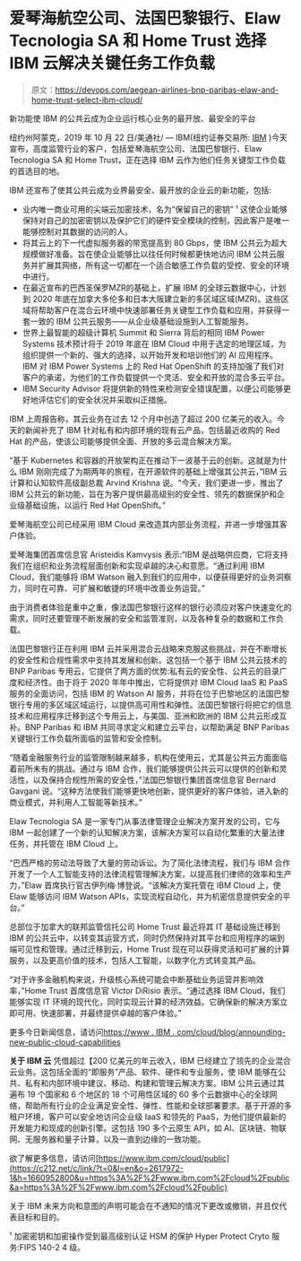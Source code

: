 # 爱琴海航空公司、法国巴黎银行、Elaw Tecnologia SA 和 Home Trust 选择 IBM 云解决关键任务工作负载

> 原文：<https://devops.com/aegean-airlines-bnp-paribas-elaw-and-home-trust-select-ibm-cloud/>

新功能使 IBM 的公共云成为企业运行核心业务的最开放、最安全的平台

纽约州阿蒙克，2019 年 10 月 22 日/美通社/ — IBM(纽约证券交易所: [IBM](https://c212.net/c/link/?t=0&l=en&o=2617972-1&h=1687187470&u=http%3A%2F%2Fwww.ibm.com%2Finvestor&a=IBM) )今天宣布，高度监管行业的客户，包括爱琴海航空公司、法国巴黎银行、Elaw Tecnologia SA 和 Home Trust，正在选择 IBM 云作为他们任务关键型工作负载的首选目的地。

IBM 还宣布了使其公共云成为业界最安全、最开放的企业云的新功能，包括:

*   业内唯一商业可用的尖端云加密技术，名为“保留自己的密钥” ¹ 这使企业能够保持对自己的加密密钥以及保护它们的硬件安全模块的控制，因此客户是唯一能够控制对其数据的访问的人。
*   将其云上的下一代虚拟服务器的带宽提高到 80 Gbps，使 IBM 公共云为超大规模做好准备。旨在使企业能够比以往任何时候都更快地访问 IBM 公共云服务并扩展其网络，所有这一切都在一个适合敏感工作负载的受控、安全的环境中进行。
*   在最近宣布的巴西圣保罗MZR的基础上，扩展 IBM 的全球云数据中心，计划到 2020 年底在加拿大多伦多和日本大阪建立新的多区域区域(MZR)。这些区域将帮助客户在混合云环境中快速部署任务关键型工作负载和应用，并获得一套一致的 IBM 公共云服务——从企业级基础设施到人工智能服务。
*   世界上最智能的超级计算机 Summit 和 Sierra 背后的相同 IBM Power Systems 技术预计将于 2019 年底在 IBM Cloud 中用于选定的地理区域，为组织提供一个新的、强大的选择，以开始开发和培训他们的 AI 应用程序。IBM 对 IBM Power Systems 上的 Red Hat OpenShift 的支持加强了我们对客户的承诺，为他们的工作负载提供一个灵活、安全和开放的混合多云平台。
*   IBM Security Advisor 将提供新的特性来检测安全错误配置，以便公司能够更好地评估它们的安全状况并采取纠正措施。

IBM 上周报告称，其云业务在过去 12 个月中创造了超过 200 亿美元的收入。今天的新闻补充了 IBM 针对私有和内部环境的现有云产品，包括最近收购的 Red Hat 的产品，使该公司能够提供全面、开放的多云混合解决方案。

“基于 Kubernetes 和容器的开放架构正在推动下一波基于云的创新。这就是为什么 IBM 刚刚完成了为期两年的旅程，在开源软件的基础上增强其公共云，”IBM 云计算和认知软件高级副总裁 Arvind Krishna 说。“今天，我们更进一步，推出了 IBM 公共云的新功能，旨在为客户提供最高级别的安全性、领先的数据保护和企业级基础设施，以运行 Red Hat OpenShift。”

爱琴海航空公司已经采用 IBM Cloud 来改造其内部业务流程，并进一步增强其客户体验。

爱琴海集团首席信息官 Aristeidis Kamvysis 表示:“IBM 是战略供应商，它将支持我们在组织和业务流程层面创新和实现卓越的决心和意愿。“通过利用 IBM Cloud，我们能够将 IBM Watson 融入到我们的应用中，以便获得更好的业务洞察力，同时在可靠、可扩展和敏捷的环境中改善业务运营。”

由于消费者体验是重中之重，像法国巴黎银行这样的银行必须应对客户快速变化的需求，同时还要管理不断发展的安全和监管准则，以及各种复杂的数据和工作负载。

法国巴黎银行正在利用 IBM 云并采用混合云战略来克服这些挑战，并在不断增长的安全性和合规性需求中支持其发展和创新。这包括一个基于 IBM 公共云技术的 BNP Paribas 专用云，它提供了两方面的优势:私有云的安全性、公共云的目录广度和经济性。由于将于 2020 年年中推出，它将提供对 IBM Cloud IaaS 和 PaaS 服务的全面访问，包括 IBM 的 Watson AI 服务，并将在位于巴黎地区的法国巴黎银行专用的多区域区域运行，以提供高可用性和弹性。法国巴黎银行将把它的信息技术和应用程序迁移到这个专用云上，与美国、亚洲和欧洲的 IBM 公共云形成互补。BNP Paribas 和 IBM 共同寻求定义和建立云平台，以帮助满足 BNP Paribas 关键银行工作负载所面临的监管和安全控制。

“随着金融服务行业的监管限制越来越多，机构在使用云，尤其是公共云方面面临着前所未有的挑战。通过与 IBM 合作，我们能够提供公共云可以提供的创新和灵活性，以及保持合规性所需的安全性，”法国巴黎银行集团首席信息官 Bernard Gavgani 说。“这种方法使我们能够更快地创新，提供更好的客户体验，进入新的商业模式，并利用人工智能等新技术。”

Elaw Tecnologia SA 是一家专门从事法律管理企业解决方案开发的公司，它与 IBM 一起创建了一个新的认知解决方案，该解决方案可以自动化繁重的大量法律任务，并托管在 IBM Cloud 上。

“巴西严格的劳动法导致了大量的劳动诉讼。为了简化法律流程，我们与 IBM 合作开发了一个人工智能支持的法律流程管理解决方案，以提高我们律师的效率和生产力，”Elaw 首席执行官古伊列梅·博登说。“该解决方案托管在 IBM Cloud 上，使 Elaw 能够访问 IBM Watson APIs，实现流程自动化，并为机密信息提供安全的平台。”

总部位于加拿大的联邦监管信托公司 Home Trust 最近将其 IT 基础设施迁移到 IBM 的公共云中，以转变其运营方式，同时仍然保持对其平台和应用程序的端到端可见性和管理。通过迁移到云，Home Trust 现在可以获得灵活和可扩展的计算服务，以及更高价值的技术，包括人工智能，以数字化方式转变其产品。

“对于许多金融机构来说，升级核心系统可能会中断基础业务运营并影响效率，”Home Trust 首席信息官 Victor DiRisio 表示。“通过选择 IBM Cloud，我们能够实现 IT 环境的现代化，同时实现云计算的经济效益。它确保新的解决方案立即可用、快速部署，并最终提供卓越的客户体验。”

更多今日新闻信息，请访问[https://www . IBM . com/cloud/blog/announding-new-public-cloud-capabilities](https://c212.net/c/link/?t=0&l=en&o=2617972-1&h=4016390323&u=https%3A%2F%2Fwww.ibm.com%2Fcloud%2Fblog%2Fannouncing-new-public-cloud-capabilities&a=https%3A%2F%2Fwww.ibm.com%2Fcloud%2Fblog%2Fannouncing-new-public-cloud-capabilities)

**关于 IBM 云** 凭借超过【200 亿美元的年云收入，IBM 已经建立了领先的企业混合云业务。这包括全面的“即服务”产品、软件、硬件和专业服务，使 IBM 能够在公共、私有和内部环境中建议、移动、构建和管理云解决方案。IBM 公共云通过其遍布 19 个国家和 6 个地区的 18 个可用性区域的 60 多个云数据中心的全球网络，帮助所有行业的企业满足安全性、弹性、性能和全球部署要求。基于开源的多租户环境，客户可以安全地访问企业级 IaaS 和领先的 PaaS，为他们提供最新的开发能力和现成的创新引擎。这包括 190 多个云原生 API，如 AI、区块链、物联网、无服务器和量子计算，以及一直到边缘的一致功能。

欲了解更多信息，请访问[https://www.ibm.com/cloud/public](https://c212.net/c/link/?t=0&l=en&o=2617972-1&h=1660952800&u=https%3A%2F%2Fwww.ibm.com%2Fcloud%2Fpublic&a=https%3A%2F%2Fwww.ibm.com%2Fcloud%2Fpublic)

关于 IBM 未来方向和意图的声明可能会在不通知的情况下更改或撤销，并且仅代表目标和目的。

¹ 加密密钥和加密操作受到最高级别认证 HSM 的保护 Hyper Protect Cryto 服务:FIPS 140-2 4 级。